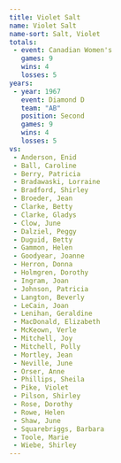 ```yaml
---
title: Violet Salt
name: Violet Salt
name-sort: Salt, Violet
totals:
 - event: Canadian Women's
   games: 9
   wins: 4
   losses: 5
years:
 - year: 1967
   event: Diamond D
   team: "AB"
   position: Second
   games: 9
   wins: 4
   losses: 5
vs:
 - Anderson, Enid
 - Ball, Caroline
 - Berry, Patricia
 - Bradawaski, Lorraine
 - Bradford, Shirley
 - Broeder, Jean
 - Clarke, Betty
 - Clarke, Gladys
 - Clow, June
 - Dalziel, Peggy
 - Duguid, Betty
 - Gammon, Helen
 - Goodyear, Joanne
 - Herron, Donna
 - Holmgren, Dorothy
 - Ingram, Joan
 - Johnson, Patricia
 - Langton, Beverly
 - LeCain, Joan
 - Lenihan, Geraldine
 - MacDonald, Elizabeth
 - McKeown, Verle
 - Mitchell, Joy
 - Mitchell, Polly
 - Mortley, Jean
 - Neville, June
 - Orser, Anne
 - Phillips, Sheila
 - Pike, Violet
 - Pilson, Shirley
 - Rose, Dorothy
 - Rowe, Helen
 - Shaw, June
 - Squarebriggs, Barbara
 - Toole, Marie
 - Wiebe, Shirley
---
```

